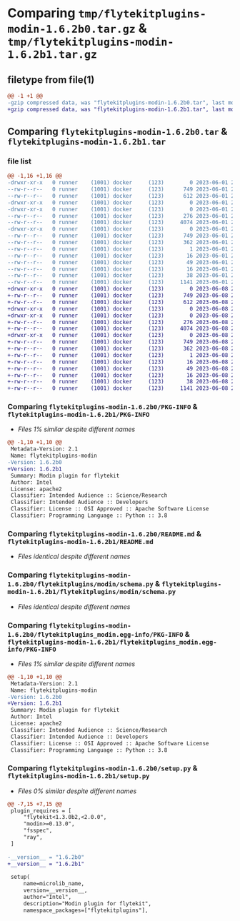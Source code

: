 # Comparing `tmp/flytekitplugins-modin-1.6.2b0.tar.gz` & `tmp/flytekitplugins-modin-1.6.2b1.tar.gz`

## filetype from file(1)

```diff
@@ -1 +1 @@
-gzip compressed data, was "flytekitplugins-modin-1.6.2b0.tar", last modified: Thu Jun  1 20:41:57 2023, max compression
+gzip compressed data, was "flytekitplugins-modin-1.6.2b1.tar", last modified: Thu Jun  8 23:49:49 2023, max compression
```

## Comparing `flytekitplugins-modin-1.6.2b0.tar` & `flytekitplugins-modin-1.6.2b1.tar`

### file list

```diff
@@ -1,16 +1,16 @@
-drwxr-xr-x   0 runner    (1001) docker     (123)        0 2023-06-01 20:41:57.791866 flytekitplugins-modin-1.6.2b0/
--rw-r--r--   0 runner    (1001) docker     (123)      749 2023-06-01 20:41:57.791866 flytekitplugins-modin-1.6.2b0/PKG-INFO
--rw-r--r--   0 runner    (1001) docker     (123)      612 2023-06-01 20:41:31.000000 flytekitplugins-modin-1.6.2b0/README.md
-drwxr-xr-x   0 runner    (1001) docker     (123)        0 2023-06-01 20:41:57.791866 flytekitplugins-modin-1.6.2b0/flytekitplugins/
-drwxr-xr-x   0 runner    (1001) docker     (123)        0 2023-06-01 20:41:57.791866 flytekitplugins-modin-1.6.2b0/flytekitplugins/modin/
--rw-r--r--   0 runner    (1001) docker     (123)      276 2023-06-01 20:41:31.000000 flytekitplugins-modin-1.6.2b0/flytekitplugins/modin/__init__.py
--rw-r--r--   0 runner    (1001) docker     (123)     4074 2023-06-01 20:41:31.000000 flytekitplugins-modin-1.6.2b0/flytekitplugins/modin/schema.py
-drwxr-xr-x   0 runner    (1001) docker     (123)        0 2023-06-01 20:41:57.791866 flytekitplugins-modin-1.6.2b0/flytekitplugins_modin.egg-info/
--rw-r--r--   0 runner    (1001) docker     (123)      749 2023-06-01 20:41:57.000000 flytekitplugins-modin-1.6.2b0/flytekitplugins_modin.egg-info/PKG-INFO
--rw-r--r--   0 runner    (1001) docker     (123)      362 2023-06-01 20:41:57.000000 flytekitplugins-modin-1.6.2b0/flytekitplugins_modin.egg-info/SOURCES.txt
--rw-r--r--   0 runner    (1001) docker     (123)        1 2023-06-01 20:41:57.000000 flytekitplugins-modin-1.6.2b0/flytekitplugins_modin.egg-info/dependency_links.txt
--rw-r--r--   0 runner    (1001) docker     (123)       16 2023-06-01 20:41:57.000000 flytekitplugins-modin-1.6.2b0/flytekitplugins_modin.egg-info/namespace_packages.txt
--rw-r--r--   0 runner    (1001) docker     (123)       49 2023-06-01 20:41:57.000000 flytekitplugins-modin-1.6.2b0/flytekitplugins_modin.egg-info/requires.txt
--rw-r--r--   0 runner    (1001) docker     (123)       16 2023-06-01 20:41:57.000000 flytekitplugins-modin-1.6.2b0/flytekitplugins_modin.egg-info/top_level.txt
--rw-r--r--   0 runner    (1001) docker     (123)       38 2023-06-01 20:41:57.791866 flytekitplugins-modin-1.6.2b0/setup.cfg
--rw-r--r--   0 runner    (1001) docker     (123)     1141 2023-06-01 20:41:50.000000 flytekitplugins-modin-1.6.2b0/setup.py
+drwxr-xr-x   0 runner    (1001) docker     (123)        0 2023-06-08 23:49:49.123260 flytekitplugins-modin-1.6.2b1/
+-rw-r--r--   0 runner    (1001) docker     (123)      749 2023-06-08 23:49:49.123260 flytekitplugins-modin-1.6.2b1/PKG-INFO
+-rw-r--r--   0 runner    (1001) docker     (123)      612 2023-06-08 23:49:15.000000 flytekitplugins-modin-1.6.2b1/README.md
+drwxr-xr-x   0 runner    (1001) docker     (123)        0 2023-06-08 23:49:49.123260 flytekitplugins-modin-1.6.2b1/flytekitplugins/
+drwxr-xr-x   0 runner    (1001) docker     (123)        0 2023-06-08 23:49:49.123260 flytekitplugins-modin-1.6.2b1/flytekitplugins/modin/
+-rw-r--r--   0 runner    (1001) docker     (123)      276 2023-06-08 23:49:15.000000 flytekitplugins-modin-1.6.2b1/flytekitplugins/modin/__init__.py
+-rw-r--r--   0 runner    (1001) docker     (123)     4074 2023-06-08 23:49:15.000000 flytekitplugins-modin-1.6.2b1/flytekitplugins/modin/schema.py
+drwxr-xr-x   0 runner    (1001) docker     (123)        0 2023-06-08 23:49:49.123260 flytekitplugins-modin-1.6.2b1/flytekitplugins_modin.egg-info/
+-rw-r--r--   0 runner    (1001) docker     (123)      749 2023-06-08 23:49:49.000000 flytekitplugins-modin-1.6.2b1/flytekitplugins_modin.egg-info/PKG-INFO
+-rw-r--r--   0 runner    (1001) docker     (123)      362 2023-06-08 23:49:49.000000 flytekitplugins-modin-1.6.2b1/flytekitplugins_modin.egg-info/SOURCES.txt
+-rw-r--r--   0 runner    (1001) docker     (123)        1 2023-06-08 23:49:49.000000 flytekitplugins-modin-1.6.2b1/flytekitplugins_modin.egg-info/dependency_links.txt
+-rw-r--r--   0 runner    (1001) docker     (123)       16 2023-06-08 23:49:49.000000 flytekitplugins-modin-1.6.2b1/flytekitplugins_modin.egg-info/namespace_packages.txt
+-rw-r--r--   0 runner    (1001) docker     (123)       49 2023-06-08 23:49:49.000000 flytekitplugins-modin-1.6.2b1/flytekitplugins_modin.egg-info/requires.txt
+-rw-r--r--   0 runner    (1001) docker     (123)       16 2023-06-08 23:49:49.000000 flytekitplugins-modin-1.6.2b1/flytekitplugins_modin.egg-info/top_level.txt
+-rw-r--r--   0 runner    (1001) docker     (123)       38 2023-06-08 23:49:49.123260 flytekitplugins-modin-1.6.2b1/setup.cfg
+-rw-r--r--   0 runner    (1001) docker     (123)     1141 2023-06-08 23:49:38.000000 flytekitplugins-modin-1.6.2b1/setup.py
```

### Comparing `flytekitplugins-modin-1.6.2b0/PKG-INFO` & `flytekitplugins-modin-1.6.2b1/PKG-INFO`

 * *Files 1% similar despite different names*

```diff
@@ -1,10 +1,10 @@
 Metadata-Version: 2.1
 Name: flytekitplugins-modin
-Version: 1.6.2b0
+Version: 1.6.2b1
 Summary: Modin plugin for flytekit
 Author: Intel
 License: apache2
 Classifier: Intended Audience :: Science/Research
 Classifier: Intended Audience :: Developers
 Classifier: License :: OSI Approved :: Apache Software License
 Classifier: Programming Language :: Python :: 3.8
```

### Comparing `flytekitplugins-modin-1.6.2b0/README.md` & `flytekitplugins-modin-1.6.2b1/README.md`

 * *Files identical despite different names*

### Comparing `flytekitplugins-modin-1.6.2b0/flytekitplugins/modin/schema.py` & `flytekitplugins-modin-1.6.2b1/flytekitplugins/modin/schema.py`

 * *Files identical despite different names*

### Comparing `flytekitplugins-modin-1.6.2b0/flytekitplugins_modin.egg-info/PKG-INFO` & `flytekitplugins-modin-1.6.2b1/flytekitplugins_modin.egg-info/PKG-INFO`

 * *Files 1% similar despite different names*

```diff
@@ -1,10 +1,10 @@
 Metadata-Version: 2.1
 Name: flytekitplugins-modin
-Version: 1.6.2b0
+Version: 1.6.2b1
 Summary: Modin plugin for flytekit
 Author: Intel
 License: apache2
 Classifier: Intended Audience :: Science/Research
 Classifier: Intended Audience :: Developers
 Classifier: License :: OSI Approved :: Apache Software License
 Classifier: Programming Language :: Python :: 3.8
```

### Comparing `flytekitplugins-modin-1.6.2b0/setup.py` & `flytekitplugins-modin-1.6.2b1/setup.py`

 * *Files 0% similar despite different names*

```diff
@@ -7,15 +7,15 @@
 plugin_requires = [
     "flytekit<1.3.0b2,<2.0.0",
     "modin>=0.13.0",
     "fsspec",
     "ray",
 ]
 
-__version__ = "1.6.2b0"
+__version__ = "1.6.2b1"
 
 setup(
     name=microlib_name,
     version=__version__,
     author="Intel",
     description="Modin plugin for flytekit",
     namespace_packages=["flytekitplugins"],
```

